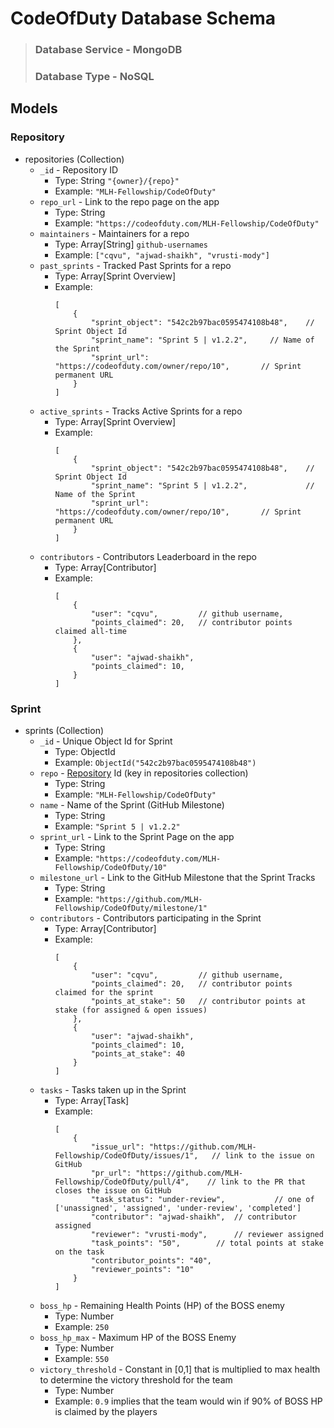 # CodeOfDuty Database Schema

> ### Database Service - MongoDB
> ### Database Type - NoSQL

## Models

### Repository 

- repositories (Collection)
    - `_id` - Repository ID
        - Type: String `"{owner}/{repo}"`
        - Example: `"MLH-Fellowship/CodeOfDuty"`
    - `repo_url` - Link to the repo page on the app
        - Type: String 
        - Example: `"https://codeofduty.com/MLH-Fellowship/CodeOfDuty"` 
    - `maintainers` - Maintainers for a repo
        - Type: Array[String] `github-usernames`
        - Example: `["cqvu", "ajwad-shaikh", "vrusti-mody"]`
    - `past_sprints` - Tracked Past Sprints for a repo
        - Type: Array[Sprint Overview]
        - Example:
            ```
            [
                {
                    "sprint_object": "542c2b97bac0595474108b48",    // Sprint Object Id  
                    "sprint_name": "Sprint 5 | v1.2.2",     // Name of the Sprint
                    "sprint_url": "https://codeofduty.com/owner/repo/10",       // Sprint permanent URL
                }
            ]
            ```
    - `active_sprints` - Tracks Active Sprints for a repo
        - Type: Array[Sprint Overview]
        - Example:
            ```
            [
                {
                    "sprint_object": "542c2b97bac0595474108b48",    // Sprint Object Id  
                    "sprint_name": "Sprint 5 | v1.2.2",             // Name of the Sprint
                    "sprint_url": "https://codeofduty.com/owner/repo/10",       // Sprint permanent URL
                }
            ]
            ```
    - `contributors` - Contributors Leaderboard in the repo
        - Type: Array[Contributor]
        - Example:
            ```
            [
                {
                    "user": "cqvu",         // github username,
                    "points_claimed": 20,   // contributor points claimed all-time
                },
                {
                    "user": "ajwad-shaikh",
                    "points_claimed": 10,
                }
            ]
            ```


### Sprint

- sprints (Collection)
    - `_id` - Unique Object Id for Sprint
        - Type: ObjectId
        - Example: `ObjectId("542c2b97bac0595474108b48")`
    - `repo` - [Repository](#repository) Id (key in repositories collection)
        - Type: String
        - Example: `"MLH-Fellowship/CodeOfDuty"`
    - `name` - Name of the Sprint (GitHub Milestone)
        - Type: String
        - Example: `"Sprint 5 | v1.2.2"`
    - `sprint_url` - Link to the Sprint Page on the app
        - Type: String
        - Example: `"https://codeofduty.com/MLH-Fellowship/CodeOfDuty/10"`
    - `milestone_url` - Link to the GitHub Milestone that the Sprint Tracks
        - Type: String
        - Example: `"https://github.com/MLH-Fellowship/CodeOfDuty/milestone/1"`
    - `contributors` - Contributors participating in the Sprint
        - Type: Array[Contributor]
        - Example:
            ```
            [
                {
                    "user": "cqvu",         // github username,
                    "points_claimed": 20,   // contributor points claimed for the sprint
                    "points_at_stake": 50   // contributor points at stake (for assigned & open issues)
                },
                {
                    "user": "ajwad-shaikh",
                    "points_claimed": 10,
                    "points_at_stake": 40
                }
            ]
            ```
    - `tasks` - Tasks taken up in the Sprint
        - Type: Array[Task]
        - Example:
            ```
            [
                {
                    "issue_url": "https://github.com/MLH-Fellowship/CodeOfDuty/issues/1",   // link to the issue on GitHub
                    "pr_url": "https://github.com/MLH-Fellowship/CodeOfDuty/pull/4",    // link to the PR that closes the issue on GitHub
                    "task_status": "under-review",           // one of ['unassigned', 'assigned', 'under-review', 'completed']
                    "contributor": "ajwad-shaikh",  // contributor assigned
                    "reviewer": "vrusti-mody",      // reviewer assigned       
                    "task_points": "50",        // total points at stake on the task
                    "contributor_points": "40",
                    "reviewer_points": "10"
                }
            ]
            ```
    - `boss_hp` - Remaining Health Points (HP) of the BOSS enemy
        - Type: Number
        - Example: `250`
    - `boss_hp_max` - Maximum HP of the BOSS Enemy
        - Type: Number
        - Example: `550`
    - `victory_threshold` - Constant in [0,1] that is multiplied to max health to determine the victory threshold for the team
        - Type: Number
        - Example: `0.9` implies that the team would win if 90% of BOSS HP is claimed by the players

